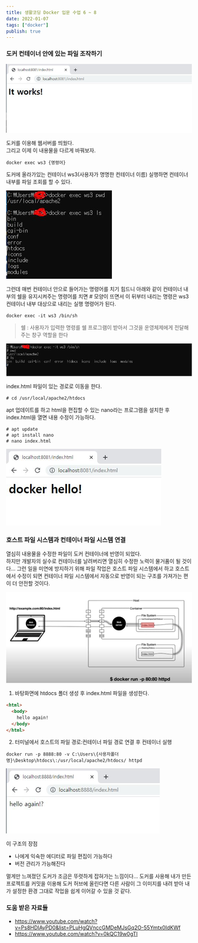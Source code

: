 ```yaml
---
title: 생활코딩 Docker 입문 수업 6 ~ 8
date: 2022-01-07
tags: ["docker"]
publish: true
---
```


### 도커 컨테이너 안에 있는 파일 조작하기

![도커](./docker10.jpg)

도커를 이용해 웹서버를 띄웠다.  
그리고 이제 이 내용물을 다르게 바꿔보자.

```
docker exec ws3 {명령어}
```

도커에 올라가있는 컨테이너 ws3(사용자가 명명한 컨테이너 이름) 실행하면 컨테이너 내부를 파일 조회를 할 수 있다.

![도커](./docker11.jpg)

그런데 매번 컨테이너 안으로 들어가는 명령어를 치기 힘드니 아래와 같이 컨테이너 내부의 쉘을 유지시켜주는 명령어를 치면 # 모양이 뜨면서 이 뒤부터 내리는 명령은 ws3 컨테이너 내부 대상으로 내리는 실행 명령어가 된다.

```
docker exec -it ws3 /bin/sh
```

> 쉘 : 사용자가 입력한 명령를 쉘 프로그램이 받아서 그것을 운영체제에게 전달해주는 창구 역할을 한다

![도커](./docker12.jpg)

index.html 파일이 있는 경로로 이동을 한다.

```
# cd /usr/local/apache2/htdocs
```

apt 업데이트를 하고 html을 편집할 수 있는 nano라는 프로그램을 설치한 후 index.html을 열면 내용 수정이 가능하다.

```
# apt update
# apt install nano
# nano index.html
```

![도커](./docker14.jpg)

### 호스트 파일 시스템과 컨테이너 파일 시스템 연결

열심히 내용물을 수정한 파일이 도커 컨테이너에 반영이 되었다.  
하지만 개발자의 실수로 컨테이너를 날려버리면 열심히 수정한 노력이 물거품이 될 것이다... 그런 일을 미연에 방지하기 위해 파일 작업은 호스트 파일 시스템에서 하고 호스트에서 수정이 되면 컨테이너 파일 시스템에서 자동으로 반영이 되는 구조를 가져가는 편이 더 안전할 것이다.

![도커](./docker13.jpg)

1. 바탕화면에 htdocs 폴더 생성 후 index.html 파일을 생성한다.

```html
<html>
  <body>
    hello again!
  </body>
</html>
```

2. 터미널에서 호스트의 파일 경로:컨테이너 파일 경로 연결 후 컨테이너 실행

```
docker run -p 8888:80 -v C:\Users\{사용자폴더명}\Desktop\htdocs\:/usr/local/apache2/htdocs/ httpd
```

![도커](./docker15.jpg)

이 구조의 장점

- 나에게 익숙한 에디터로 파일 편집이 가능하다
- 버전 관리가 가능해진다

멀게만 느껴졌던 도커가 조금은 뚜렷하게 잡혀가는 느낌이다... 도커를 사용해 내가 만든 프로젝트를 커밋을 이용해 도커 허브에 올린다면 다른 사람이 그 이미지를 내려 받아 내가 설정한 환경 그대로 작업을 쉽게 이어갈 수 있을 것 같다.

### 도움 받은 자료들

- https://www.youtube.com/watch?v=Ps8HDIAyPD0&list=PLuHgQVnccGMDeMJsGq2O-55Ymtx0IdKWf
- https://www.youtube.com/watch?v=0kQC19w0gTI
